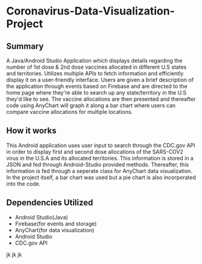 # Coronavirus-Data-Visualization-Project

<h2>Summary</h2>
 A Java/Android Studio Application which displays details regarding the number of 1st dose & 2nd dose vaccines allocated in different U.S states and territories. Utilizes multiple APIs to fetch information and efficiently display it on a user-friendly interface. Users are given a brief description of the application through events based on Firebase and are directed to the home page where they're able to search up any state/territory in the U.S they'd like to see. The vaccine allocations are then presented and thereafter code using AnyChart will graph it along a bar chart where users can compare vaccine allocations for multiple locations.
 <br>
 <h2>How it works</h2>
 This Android application uses user input to search through the CDC.gov API in order to display first and second dose allocations of the SARS-COV2 virus in the U.S.A and its allocated territories. This information is stored in a JSON and fed through Android-Studio provided methods. Thereafter, this information is fed through a seperate class for AnyChart data visualization. In the project itself, a bar chart was used but a pie chart is also incorporated into the code.
 <br>
 <h2>Dependencies Utilized</h2>
 <ul>
  <li>Android Studio(Java)</li>
  <li>Firebase(for events and storage)</li>
  <li>AnyChart(for data visualization)</li>
  <li>Android Studio</li>
  <li>CDC.gov API</li>

 </ul>
 
 
jk
jk
jk
